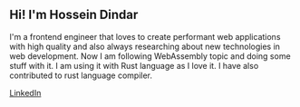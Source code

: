 ## Hi! I'm Hossein Dindar

I'm a frontend engineer that loves to create performant web applications with high quality and also
always researching about new technologies in web development. Now I am following WebAssembly topic and doing some stuff with it.
I am using it with Rust language as I love it. I have also contributed to rust language compiler.

[LinkedIn](https://www.linkedin.com/in/hossein-dindar/)
